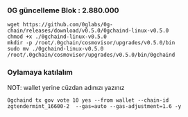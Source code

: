 ### 0G güncelleme Blok : 2.880.000
```
wget https://github.com/0glabs/0g-chain/releases/download/v0.5.0/0gchaind-linux-v0.5.0
chmod +x ./0gchaind-linux-v0.5.0
mkdir -p /root/.0gchain/cosmovisor/upgrades/v0.5.0/bin
sudo mv ./0gchaind-linux-v0.5.0 /root/.0gchain/cosmovisor/upgrades/v0.5.0/bin/0gchaind
```


### Oylamaya katılalım
NOT: wallet yerine cüzdan adınızı yazınız
```
0gchaind tx gov vote 10 yes --from wallet --chain-id zgtendermint_16600-2  --gas=auto --gas-adjustment=1.6 -y
```
